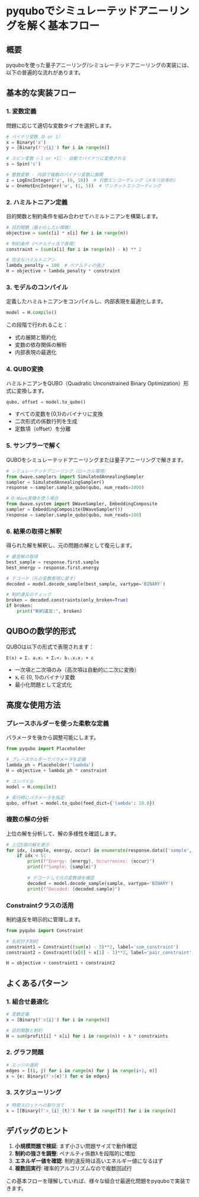 # pyquboでシミュレーテッドアニーリングを解く基本フロー

## 概要
pyquboを使った量子アニーリング/シミュレーテッドアニーリングの実装には、以下の普遍的な流れがあります。

## 基本的な実装フロー

### 1. 変数定義
問題に応じて適切な変数タイプを選択します。

```python
# バイナリ変数（0 or 1）
x = Binary('x')
y = [Binary(f'y{i}') for i in range(n)]

# スピン変数（-1 or +1）- 自動でバイナリに変換される
s = Spin('s')

# 整数変数 - 内部で複数のバイナリ変数に展開
z = LogEncInteger('z', (0, 10))  # 対数エンコーディング（メモリ効率的）
w = OneHotEncInteger('w', (1, 5))  # ワンホットエンコーディング
```

### 2. ハミルトニアン定義
目的関数と制約条件を組み合わせてハミルトニアンを構築します。

```python
# 目的関数（最小化したい関数）
objective = sum(c[i] * x[i] for i in range(n))

# 制約条件（ペナルティ法で表現）
constraint = (sum(x[i] for i in range(n)) - k) ** 2

# 完全なハミルトニアン
lambda_penalty = 100  # ペナルティの強さ
H = objective + lambda_penalty * constraint
```

### 3. モデルのコンパイル
定義したハミルトニアンをコンパイルし、内部表現を最適化します。

```python
model = H.compile()
```

この段階で行われること：
- 式の展開と簡約化
- 変数の依存関係の解析
- 内部表現の最適化

### 4. QUBO変換
ハミルトニアンをQUBO（Quadratic Unconstrained Binary Optimization）形式に変換します。

```python
qubo, offset = model.to_qubo()
```

- すべての変数を{0,1}のバイナリに変換
- 二次形式の係数行列を生成
- 定数項（offset）を分離

### 5. サンプラーで解く
QUBOをシミュレーテッドアニーリングまたは量子アニーリングで解きます。

```python
# シミュレーテッドアニーリング（ローカル環境）
from dwave.samplers import SimulatedAnnealingSampler
sampler = SimulatedAnnealingSampler()
response = sampler.sample_qubo(qubo, num_reads=1000)

# D-Wave実機を使う場合
from dwave.system import DWaveSampler, EmbeddingComposite
sampler = EmbeddingComposite(DWaveSampler())
response = sampler.sample_qubo(qubo, num_reads=100)
```

### 6. 結果の取得と解釈
得られた解を解釈し、元の問題の解として復元します。

```python
# 最良解の取得
best_sample = response.first.sample
best_energy = response.first.energy

# デコード（元の変数表現に戻す）
decoded = model.decode_sample(best_sample, vartype='BINARY')

# 制約違反のチェック
broken = decoded.constraints(only_broken=True)
if broken:
    print("制約違反:", broken)
```

## QUBOの数学的形式

QUBOは以下の形式で表現されます：

```
E(x) = Σᵢ aᵢxᵢ + Σᵢ<ⱼ bᵢⱼxᵢxⱼ + c
```

- 一次項と二次項のみ（高次項は自動的に二次に変換）
- xᵢ ∈ {0, 1}のバイナリ変数
- 最小化問題として定式化

## 高度な使用方法

### プレースホルダーを使った柔軟な定義
パラメータを後から調整可能にします。

```python
from pyqubo import Placeholder

# プレースホルダーでパラメータを定義
lambda_ph = Placeholder('lambda')
H = objective + lambda_ph * constraint

# コンパイル
model = H.compile()

# 実行時にパラメータを指定
qubo, offset = model.to_qubo(feed_dict={'lambda': 10.0})
```

### 複数の解の分析
上位の解を分析して、解の多様性を確認します。

```python
# 上位5個の解を表示
for idx, (sample, energy, occur) in enumerate(response.data(['sample', 'energy', 'num_occurrences'])):
    if idx < 5:
        print(f"Energy: {energy}, Occurrences: {occur}")
        print(f"Sample: {sample}")
        
        # デコードして元の変数値を確認
        decoded = model.decode_sample(sample, vartype='BINARY')
        print(f"Decoded: {decoded.sample}")
```

### Constraintクラスの活用
制約違反を明示的に管理します。

```python
from pyqubo import Constraint

# 名前付き制約
constraint1 = Constraint((sum(x) - 5)**2, label='sum_constraint')
constraint2 = Constraint((x[0] + x[1] - 1)**2, label='pair_constraint')

H = objective + constraint1 + constraint2
```

## よくあるパターン

### 1. 組合せ最適化
```python
# 変数定義
x = [Binary(f'x{i}') for i in range(n)]

# 目的関数と制約
H = sum(profit[i] * x[i] for i in range(n)) + λ * constraints
```

### 2. グラフ問題
```python
# エッジの選択
edges = [(i, j) for i in range(n) for j in range(i+1, n)]
x = {e: Binary(f'x{e}') for e in edges}
```

### 3. スケジューリング
```python
# 時間スロットへの割り当て
x = [[Binary(f'x_{i}_{t}') for t in range(T)] for i in range(n)]
```

## デバッグのヒント

1. **小規模問題で検証**: まず小さい問題サイズで動作確認
2. **制約の強さを調整**: ペナルティ係数λを段階的に増加
3. **エネルギー値を確認**: 制約違反時は高いエネルギー値になるはず
4. **複数回実行**: 確率的アルゴリズムなので複数回試行

この基本フローを理解していれば、様々な組合せ最適化問題をpyquboで実装できます。